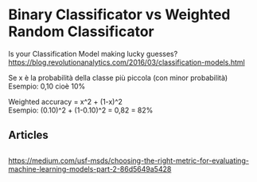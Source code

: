

# Binary Classificator vs Weighted Random Classificator

Is your Classification Model making lucky guesses?   
https://blog.revolutionanalytics.com/2016/03/classification-models.html

Se x è la probabilità della classe più piccola (con minor probabilità)   
Esempio: 0,10 cioè 10%   

Weighted accuracy = x^2 + (1-x)^2    
Esempio: (0.10)^2 + (1-0.10)^2 = 0,82 = 82%    

##
## Articles
##


https://medium.com/usf-msds/choosing-the-right-metric-for-evaluating-machine-learning-models-part-2-86d5649a5428
